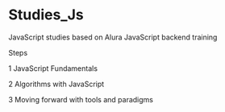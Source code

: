 # Studies_Js
JavaScript studies based on Alura JavaScript backend training

Steps

1 JavaScript Fundamentals

2 Algorithms with JavaScript

3 Moving forward with tools and paradigms
